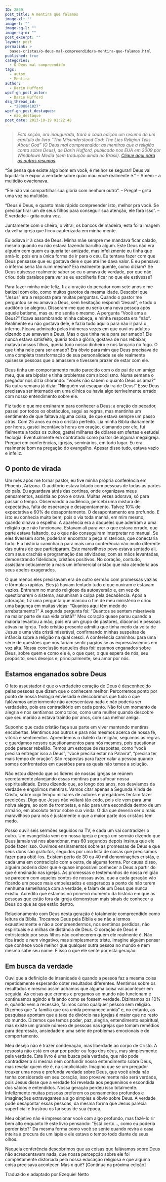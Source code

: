 ```yaml
---
ID: 2869
post_title: A mentira que falamos
image-xl: ""
image-l: ""
image-sq-l: ""
image-sq-m: ""
post_excerpt: ""
layout: post
permalink: >
  bases-cristas/o-deus-mal-compreendido/a-mentira-que-falamos.html
published: true
categories:
  - O Deus mal compreendido
tags:
  - autom
  - Mentira
author:
  - Darin Hufford
wpcf-gn_post_autor:
  - Darin Hufford
dsq_thread_id:
  - "2808841027"
wpcf-gn_post_destaques:
  - nao_destaque
post_date: 2013-10-19 01:22:48
---
```

<blockquote><i>Esta seção, ora inaugurada, trará a cada edição um resumo de um capítulo do livro “The Misunderstood God: The Lies Religion Tells About God” (O Deus mal compreendido: as mentiras que a religião conta sobre Deus), de Darin Hufford, publicado nos EUA em 2009 por Windblown Media (sem tradução ainda no Brasil). <a title="O Deus mal compreendido" href="http://www.gruponews.com.br/bases-cristas/o-deus-mal-compreendido">Clique aqui para os outros resumos</a>.
</i></blockquote>
“Se pensa que existe algo bom em você, é melhor se segurar! Deus vai liquidá-lo e expor a verdade sobre quão mau você realmente é.”
– Amém – a multidão ovacionava.

“Ele não vai compartilhar sua glória com nenhum outro”.
– Prega! – grita uma voz na multidão.

“Deus é Deus, e quanto mais rápido compreender isto, melhor pra você. Se precisar tirar um de seus filhos para conseguir sua atenção, ele fará isso”.
– É verdade – grita outra voz.

Juntamente com o cheiro, o vitral, os bancos de madeira, esta foi a imagem da velha igreja que ficou cauterizada em minha mente.

Eu odiava ir à casa de Deus. Minha mãe sempre me mandava ficar calado, mesmo quando eu não estava fazendo barulho algum. Este Deus não era alguém com quem eu queria ter amizade, mas infelizmente eu tinha que amá-lo, pois era a única forma de ir para o céu. Eu tentava fazer com que Deus pensasse que eu gostava dele e que até lhe dava valor. E eu pensava: o inferno seria tão ruim mesmo? Era realmente quente, como diziam? Se Deus quisesse realmente saber se eu o amava de verdade, por que não criou dois paraísos para ver se eu escolheria ficar no que ele estivesse?

Para fazer minha mãe feliz, fiz a oração do pecador com sete anos e me batizei com oito, como muitos garotos da mesma idade. Descobri que “Jesus” era a resposta para muitas perguntas. Quando o pastor me perguntou se eu amava a Deus, sem hesitação respondi “Jesus!”, e todo o auditório se alegrou. Disseram-me que eu seria uma nova pessoa após aquele batismo, mas eu me sentia o mesmo. A pergunta “Você ama a Deus?” ficava assombrando minha cabeça, e minha resposta era “não”. Realmente eu não gostava dele, e fazia tudo aquilo para não ir para o inferno. Ficava admirado pelas inúmeras vezes em que ouvi os adultos dizendo que amavam a Deus. Mas o que tinha nele para ser amado? Ele nunca estava satisfeito, queria toda a glória, gostava de nos rebaixar, matava nossos filhos, queria todo nosso dinheiro e nos lançaria no fogo. O que tinha nele para ser amado? Era óbvio para mim que Deus precisava de uma completa transformação de sua personalidade se ele realmente quisesse pessoas que o amassem e tivessem prazer de estar com ele.

Deus tinha um comportamento muito parecido com o do pai de um amigo meu, que era bipolar e tinha problemas com alcoolismo. Numa semana o pregador nos dizia chorando: “Vocês não sabem o quanto Deus os ama?” Na outra semana já dizia: “Ninguém vai escapar da ira de Deus!” Esse Deus precisava ser internado em uma clínica ou havia algo terrivelmente errado com nosso entendimento sobre ele.

Fiz tudo o que me ensinaram para conhecer a Deus: a oração do pecador, passei por todos os obstáculos, segui as regras, mas mantinha um sentimento de que faltava alguma coisa, de que estava sempre um passo atrás. Com 25 anos eu era o cristão perfeito. Lia minha Bíblia diariamente por horas, gastei incontáveis horas em oração, clamando por ele, fui fielmente a todos os cultos, gastei milhares de dólares em ofertas e estudei teologia. Eventualmente era contratado como pastor de alguma megaigreja. Preguei em conferências, igrejas, seminários, em todo lugar. Eu era realmente bom na pregação do evangelho. Apesar disso tudo, estava vazio e infeliz.
<h2 style="text-align: left;">O ponto de virada</h2>
Um mês após me tornar pastor, eu tive minha própria conferência em Phoenix, Arizona. O auditório estava lotado com pessoas de todas as partes do país. Eu aguardava atrás das cortinas, onde organizava meus pensamentos, assistia ao povo e orava. Muitas vezes adorava, só para passar o tempo. Observando a audiência, percebi uma mistura de expectativa, falta de esperança e desapontamento. Talvez 10% de expectativa e 90% de desapontamento. O desapontamento era profundo. E isto eu conhecia muito bem, pois o via toda manhã, em mim mesmo, quando olhava o espelho. A aparência era a daqueles que aderiram a uma religião que não funcionava. Estavam ali para ver o que estava errado, que parte estava faltando, ou o que não conseguiram interpretar no manual. Se eles tivessem sorte, poderiam encontrar a peça misteriosa, que conectaria tudo. E a história caminharia para mais uma conferência não muito diferente das outras de que participaram. Este maravilhoso povo estava sentado ali, com seus crachás e programação das atividades, com as mãos levantadas, demonstrando fidelidade, cristãos positivos. No coração, contudo, assistiam ceticamente a mais um infomercial cristão que não atenderia aos seus apelos exagerados.

O que menos eles precisavam era de outro sermão com promessas vazias e fórmulas rápidas. Eles já haviam tentado tudo o que ouviram e estavam vazios. Entraram no mundo religioso da autoaversão e, em vez de questionarem o sistema, assumiram a culpa pela decadência. Após a adoração, fiz uma pergunta que marcou o fim de meu ministério e criou uma bagunça em muitas vidas: “Quantos aqui têm medo do arrebatamento?” A segunda pergunta foi: “Quantos se sentem miseráveis na maior parte de sua vida cristã?” Meu coração quase parou quando a maioria levantou a mão, pois era um grupo de pastores, diáconos e pessoas ativas na igreja. Todo cristão presente admitiu que tinha medo da volta de Jesus e uma vida cristã miserável, confirmando minhas suspeitas de infância sobre a religião na qual cresci. A conferência caminhou para uma série de questões que nos fariam sentir pagãos se as expressássemos em voz alta. Nossa conclusão naqueles dias foi: estamos enganados sobre Deus, sobre quem e como ele é, o que quer, o que espera de nós, seu propósito, seus desejos e, principalmente, seu amor por nós.
<h2>Estamos enganados sobre Deus</h2>
O fato assustador é que o verdadeiro coração de Deus é desconhecido pelas pessoas que dizem que o conhecem melhor. Percorremos ponto por ponto de nossa teologia enviesada e descobrimos que tudo o que falávamos anteriormente não acrescentava nada e não poderia ser verdadeiro, pois era contraditório em cada ponto. Não foi um momento de alegria e nos sentíamos como tolos, como uma mulher quando descobre que seu marido a estava traindo por anos, com sua melhor amiga.

Suponho que cada cristão faça sua parte em viver mantendo mentiras encobertas. Mentimos aos outros e para nós mesmos acerca de nossa fé, vitória e sentimentos. Aprendemos o dialeto da religião, seguimos as regras e guardamos nossos questionamentos para nós mesmos, pois questionar pode parecer rebelião. Temos um estoque de respostas, como “você precisa entregar isso a Deus”, “você precisa estar na Palavra”, “precisa ter mais tempo de oração”. São respostas para fazer calar a pessoa quando somos confrontados em questões para as quais não temos a solução.

Não estou dizendo que os líderes de nossas igrejas se reúnem secretamente planejando essas mentiras para sufocar nossa espiritualidade. Estou dizendo que, ao longo dos anos, nos desviamos da verdade e engolimos mentiras. Vamos citar apenas a Segunda Vinda de Cristo, sobre cujo tempo milhares de autores e pregadores tentam fazer predições. Digo que Jesus não voltará tão cedo, pois ele vem para uma noiva alegre, ao som de trombetas, e não para uma escondida dentro de um armário, em absoluto terror sobre sua vinda. O dia que deveria ser o mais maravilhoso para nós é justamente o que a maior parte dos cristãos tem medo.

Posso ouvir seis sermões seguidos na TV, e cada um vai contradizer o outro. Um evangelista vem em nossa igreja e prega um sermão dizendo que Deus jamais vai nos abandonar, mas 60 segundos depois insinua que ele pode fazer isso. Ouvimos ensinamentos sobre as promessas de Deus e que seus dons são gratuitos, seguidos por uma lista de coisas que precisamos fazer para obtê-los. Existem perto de 30 ou 40 mil denominações cristãs, e cada uma em contradição com a outra, de alguma forma. Por causa disso, alguém poderia dizer que é quase impossível conhecer a Deus a partir do que é ensinado nas igrejas. As promessas e testemunhos de nossa religião se parecem com aqueles contos de nossas avós, que a cada geração vão ficando um pouco mais embelezados e exagerados a ponto de não terem nenhuma semelhança com a verdade, e falam de um Deus que nunca existiu. Acredito que estamos no primeiro momento da história em que as pessoas que estão fora da igreja demonstram mais sinais de conhecer a Deus do que as que estão dentro.

Relacionamento com Deus nesta geração é totalmente compreendido como leitura da Bíblia. Trocamos Deus pela Bíblia e se não a lermos exaustivamente e não a compreendermos, nos sentimos perdidos, não espirituais e a milhas de distância de Deus. O coração de Deus é entristecido por seus filhos não conhecerem quem ele realmente é. Não fica irado e nem vingativo, mas simplesmente triste. Imagine alguém pensar que conhece você melhor que qualquer outra pessoa no mundo e nem mesmo sabe seu nome. É isso o que ele sente por esta geração.
<h2>Em busca da verdade</h2>
Ouvi que a definição de insanidade é quando a pessoa faz a mesma coisa repetidamente esperando obter resultados diferentes. Mentimos sobre os resultados e mesmo assim achamos que alguma coisa vai acontecer em seguida. As coisas que cremos e pregamos ao mundo não funcionam e continuamos agindo e falando como se fossem verdade. Dizimamos os 10% e, quando vem a recessão, falimos como qualquer pessoa sem religião. Dizemos que “a família que ora unida permanece unida” e, no entanto, as pesquisas apontam que a taxa de divórcio nas igrejas é maior que no resto do mundo. Dizemos que temos poder, paz, alegria, entendimento espiritual, mas existe um grande número de pessoas nas igrejas que tomam remédios para depressão, ansiedade e uma série de problemas emocionais e de comportamento.

Meu desejo não é trazer condenação, mas liberdade ao corpo de Cristo. A resposta não está em orar por poder ou fogo dos céus, mas simplesmente pela verdade. Este livro é uma busca pela verdade, que não pode contradizer a si mesma nem confundir nosso entendimento sobre Deus, mas revelar quem ele é, na simplicidade. Imagino que se um pregador trouxer uma nova e profunda verdade sobre Deus, que você ainda não tenha considerado em seu coração, isso provavelmente não será verdade, pois Jesus disse que a verdade foi revelada aos pequeninos e escondida dos sábios e entendidos. Nossa geração perdeu isso totalmente. Infelizmente muitas pessoas preferem os pensamentos profundos e imaginações extravagantes a algo simples e óbvio sobre Deus. A verdade pode desapontar essas pessoas, da mesma forma que Jesus parecia superficial e frustrou os fariseus de sua época.

Meu objetivo não é impressionar você com algo profundo, mas fazê-lo rir bem alto enquanto lê este livro pensando: “Está certo…, como eu poderia perder isto?” Da mesma forma como você se sente quando revira a casa inteira à procura de um lápis e ele estava o tempo todo diante de seus olhos.

Naquela conferência descobrimos que as coisas que falávamos sobre Deus não acrescentavam nada, que nossa percepção sobre ele foi completamente distorcida pela nossa educação religiosa e que alguma coisa precisava acontecer. Mas o quê? [Continua na próxima edição]
<p class="pebio">Traduzido e adaptado por Ezequiel Netto</p>